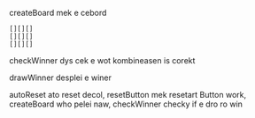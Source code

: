  createBoard mek e cebord
 ```
[][][]
[][][]
[][][]
```
checkWinner dys cek e wot kombineasen is corekt

drawWinner desplei e winer

autoReset ato reset decol,
resetButton mek resetart Button work,
createBoard who pelei naw,
checkWinner checky if e dro ro win
